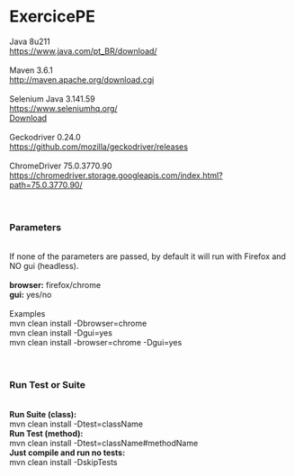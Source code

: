 # ExercicePE

Java 8u211 <br>
https://www.java.com/pt_BR/download/ <br>
<br>
Maven 3.6.1 <br>
http://maven.apache.org/download.cgi <br>
<br>
Selenium Java 3.141.59 <br>
https://www.seleniumhq.org/ <br>
<a href="https://bit.ly/2zm3ZzF">Download</a> <br>
<br>
Geckodriver 0.24.0 <br>
https://github.com/mozilla/geckodriver/releases <br>
<br>
ChromeDriver 75.0.3770.90 <br>
https://chromedriver.storage.googleapis.com/index.html?path=75.0.3770.90/ <br>
<br><br>
<h3>Parameters</h3><br>
If none of the parameters are passed, by default it will run with Firefox and NO gui (headless). <br>
<br>
<b>browser:</b> firefox/chrome <br>
<b>gui:</b> yes/no <br>
<br>
Examples <br>
mvn clean install -Dbrowser=chrome <br>
mvn clean install -Dgui=yes <br>
mvn clean install -browser=chrome -Dgui=yes <br>
<br><br>
<h3>Run Test or Suite</h3><br>
<b>Run Suite (class):</b> <br>
mvn clean install -Dtest=className <br>
<b>Run Test (method):</b> <br>
mvn clean install -Dtest=className#methodName <br>
<b>Just compile and run no tests:</b> <br>
mvn clean install -DskipTests <br>